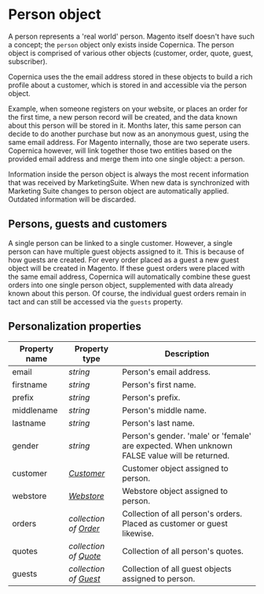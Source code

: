 # Person object

A person represents a 'real world' person. Magento itself doesn't have such a concept; the `person` object only exists inside Copernica. The person object is comprised of various other objects (customer, order, quote, guest, subscriber).

Copernica uses the the email address stored in these objects to build a rich profile about a customer, which
is stored in and accessible via the person object.  

Example, when someone registers on your website, or places an order for the first 
time, a new person record will be created, and the data known about this person 
will be stored in it. Months later, this same person can decide to do another 
purchase but now as an anonymous guest, using the same email address. For Magento 
internally, those are two seperate users. Copernica however, will link together 
those two entities based on the provided email address and merge them into one 
single object: a person. 

Information inside the person object is always the most recent information that was received
by MarketingSuite. When new data is synchronized with Marketing Suite changes to 
person object are automatically applied. Outdated information will be discarded.

## Persons, guests and customers

A single person can be linked to a single customer. However, a single person can have
multiple guest objects assigned to it. This is because of how guests are created.
For every order placed as a guest a new guest object will be created in Magento. If these guest orders 
were placed with the same email address, Copernica will automatically combine these guest 
orders into one single person object, supplemented with data already known about this person. 
Of course, the individual guest orders remain in tact and can still be accessed via the `guests` property. 

## Personalization properties

| Property name   | Property type                                                                                        | Description                                                                                  |
|-----------------|------------------------------------------------------------------------------------------------------|----------------------------------------------------------------------------------------------|
| email           | _string_                                                                                             | Person's email address.                                                                      |
| firstname       | _string_                                                                                             | Person's first name.                                                                         |
| prefix          | _string_                                                                                             | Person's prefix.                                                                             |
| middlename      | _string_                                                                                             | Person's middle name.                                                                        |
| lastname        | _string_                                                                                             | Person's last name.                                                                          | 
| gender          | _string_                                                                                             | Person's gender. 'male' or 'female' are expected. When unknown FALSE value will be returned. |
| customer        | _[Customer](MarketingSuite/magento-integration/object/customer)_           		                 | Customer object assigned to person.                                                        | 
| webstore        | _[Webstore](MarketingSuite/magento-integration/object/webstore)_                        		 | Webstore object assigned to person.                                                        |
| orders          | _collection of [Order](MarketingSuite/magento-integration/object/order)_ 		                 | Collection of all person's orders. Placed as customer or guest likewise.                     |
| quotes          | _collection of [Quote](MarketingSuite/magento-integration/object/quote)_             	 	 | Collection of all person's quotes.                                                           |
| guests          | _collection of [Guest](MarketingSuite/magento-integration/object/guest)_             		 | Collection of all guest objects assigned to person.                                        |
